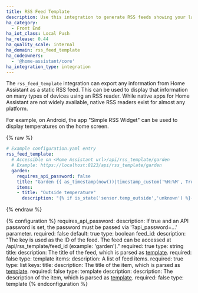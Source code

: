 ```yaml
---
title: RSS Feed Template
description: Use this integration to generate RSS feeds showing your latest data.
ha_category:
  - Front End
ha_iot_class: Local Push
ha_release: 0.44
ha_quality_scale: internal
ha_domain: rss_feed_template
ha_codeowners:
  - '@home-assistant/core'
ha_integration_type: integration
---
```


The `rss_feed_template` integration can export any information from Home Assistant as a static RSS feed. This can be used to display that information on many types of devices using an RSS reader. While native apps for Home Assistant are not widely available, native RSS readers exist for almost any platform.

For example, on Android, the app "Simple RSS Widget" can be used to display temperatures on the home screen.

{% raw %}

```yaml
# Example configuration.yaml entry
rss_feed_template:
  # Accessible on <Home Assistant url>/api/rss_template/garden
  # Example: https://localhost:8123/api/rss_template/garden
  garden:
    requires_api_password: false
    title: "Garden {{ as_timestamp(now())|timestamp_custom('%H:%M', True) }}"
    items:
    - title: "Outside temperature"
      description: "{% if is_state('sensor.temp_outside','unknown') %}---{% else %}{{states('sensor.temp_outside')}} °C{% endif %}"
```

{% endraw %}

{% configuration %}
requires_api_password:
  description: If true and an API password is set, the password must be passed via '?api_password=...' parameter.
  required: false
  default: true
  type: boolean
feed_id:
  description: "The key is used as the ID of the feed. The feed can be accessed at /api/rss_template/feed_id (example: 'garden')."
  required: true
  type: string
title:
  description: The title of the feed, which is parsed as [template](/docs/configuration/templating/).
  required: false
  type: template
items:
  description: A list of feed items.
  required: true
  type: list
  keys:
    title:
      description: The title of the item, which is parsed as [template](/docs/configuration/templating/).
      required: false
      type: template
    description:
      description: The description of the item, which is parsed as [template](/docs/configuration/templating/).
      required: false
      type: template
{% endconfiguration %}
